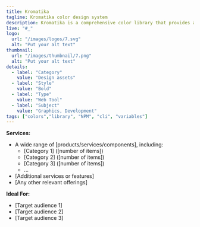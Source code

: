 ```yaml
---
title: Kromatika
tagline: Kromatika color design system
description: Kromatika is a comprehensive color library that provides a wide range of color palettes for use in your web projects. You can choose between a variety of formats like, CSS, LESS, SCSS, JSON, JS, STYL and YAML. Available to install on your projects via with NPM, see the repository on GitHub.
live: "#_"
logo:
  url: "/images/logos/7.svg"
  alt: "Put your alt text"
thumbnail:
  url: "/images/thumbnail/7.png"
  alt: "Put your alt text"
details:
  - label: "Category"
    value: "Design assets"
  - label: "Style"
    value: "Bold"
  - label: "Type"
    value: "Web Tool"
  - label: "Subject"
    value: "Graphics, Development"
tags: ["colors","library", "NPM", "cli", "variables"]
---
```


    

**Services:**

- A wide range of [products/services/components], including:
  - [Category 1] ([number of items])
  - [Category 2] ([number of items])
  - [Category 3] ([number of items])
  - ...
- [Additional services or features]
- [Any other relevant offerings]

**Ideal For:**

- [Target audience 1]
- [Target audience 2]
- [Target audience 3]
